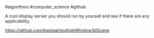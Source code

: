 #algorithms #computer_science #github 

A cool display server you should run by yoursell and see if there are any applicability.

https://github.com/bgstaal/multipleWindow3dScene